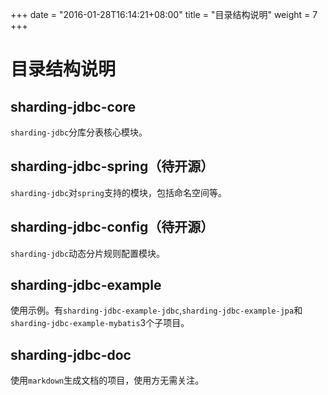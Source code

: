 +++
date = "2016-01-28T16:14:21+08:00"
title = "目录结构说明"
weight = 7
+++

# 目录结构说明

## sharding-jdbc-core

`sharding-jdbc`分库分表核心模块。

## sharding-jdbc-spring（待开源）

`sharding-jdbc`对`spring`支持的模块，包括命名空间等。

## sharding-jdbc-config（待开源）

`sharding-jdbc`动态分片规则配置模块。

## sharding-jdbc-example

使用示例。有`sharding-jdbc-example-jdbc`,`sharding-jdbc-example-jpa`和`sharding-jdbc-example-mybatis`3个子项目。


## sharding-jdbc-doc

使用`markdown`生成文档的项目，使用方无需关注。
